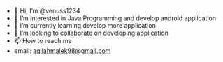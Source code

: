 - 👋 Hi, I’m @venuss1234
- 👀 I’m interested in Java Programming and develop android application
- 🌱 I’m currently learning develop more application
- 💞️ I’m looking to collaborate on developing application
- 📫 How to reach me
- email: aqilahmalek98@gmail.com

<!---
venuss1234/venuss1234 is a ✨ special ✨ repository because its `README.md` (this file) appears on your GitHub profile.
You can click the Preview link to take a look at your changes.
--->
